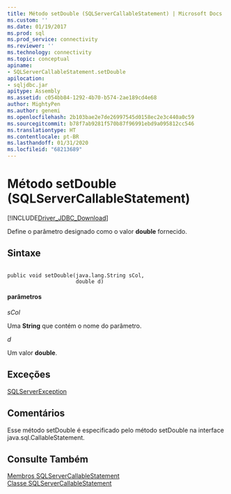 ```yaml
---
title: Método setDouble (SQLServerCallableStatement) | Microsoft Docs
ms.custom: ''
ms.date: 01/19/2017
ms.prod: sql
ms.prod_service: connectivity
ms.reviewer: ''
ms.technology: connectivity
ms.topic: conceptual
apiname:
- SQLServerCallableStatement.setDouble
apilocation:
- sqljdbc.jar
apitype: Assembly
ms.assetid: c054bb84-1292-4b70-b574-2ae189cd4e68
author: MightyPen
ms.author: genemi
ms.openlocfilehash: 2b103bae2e7de26997545d0158ec2e3c440a0c59
ms.sourcegitcommit: b78f7ab9281f570b87f96991ebd9a095812cc546
ms.translationtype: HT
ms.contentlocale: pt-BR
ms.lasthandoff: 01/31/2020
ms.locfileid: "68213689"
---
```

# <a name="setdouble-method-sqlservercallablestatement"></a>Método setDouble (SQLServerCallableStatement)
[!INCLUDE[Driver_JDBC_Download](../../../includes/driver_jdbc_download.md)]

  Define o parâmetro designado como o valor **double** fornecido.  
  
## <a name="syntax"></a>Sintaxe  
  
```  
  
public void setDouble(java.lang.String sCol,  
                      double d)  
```  
  
#### <a name="parameters"></a>parâmetros  
 *sCol*  
  
 Uma **String** que contém o nome do parâmetro.  
  
 *d*  
  
 Um valor **double**.  
  
## <a name="exceptions"></a>Exceções  
 [SQLServerException](../../../connect/jdbc/reference/sqlserverexception-class.md)  
  
## <a name="remarks"></a>Comentários  
 Esse método setDouble é especificado pelo método setDouble na interface java.sql.CallableStatement.  
  
## <a name="see-also"></a>Consulte Também  
 [Membros SQLServerCallableStatement](../../../connect/jdbc/reference/sqlservercallablestatement-members.md)   
 [Classe SQLServerCallableStatement](../../../connect/jdbc/reference/sqlservercallablestatement-class.md)  
  
  
